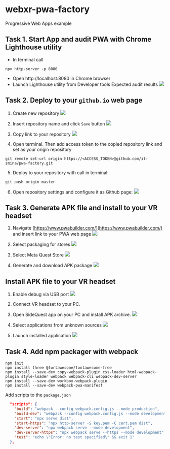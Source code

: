 # webxr-pwa-factory
Progressive Web Apps example

## Task 1. Start App and audit PWA with Chrome Lighthouse utility

- In terminal call
 ```shell
npx http-server -p 8080
```
- Open http://localhost:8080 in Chrome browser
- Launch Lighthouse utility from Developer tools
Expected audit results
  ![](info/lighthouse_audit_result.png)

## Task 2. Deploy to your `github.io` web page
1. Create new repository
![](info/git_new_repo_1.png)
2. Insert repository name and click `Save` button
![](info/git_new_repo_2.png)
3. Copy link to your repository
![](info/git_new_repo_3.png)

4. Open terminal. Then add access token to the copied repository link and set as your origin repository
```shell
git remote set-url origin https://<ACCESS_TOKEN>@github.com/it-zmina/pwa-factory.git
```

5. Deploy to your repository with call in terminal:
```shell
git push origin master
```
6. Open repository settings and configure it as Github page:
   ![](info/github.pages.png)

## Task 3. Generate APK file and install to your VR headset

1. Navigate [https://www.pwabuilder.com/](https://www.pwabuilder.com/) and insert link to your PWA web page
   ![](info/pwabuilder_intro.png)

2. Select packaging for stores
   ![](info/pwabuilder_select_1.png)

3. Select Meta Quest Store
   ![](info/pwabuilder_select_2.png)

4. Generate and download APK package
   ![](info/pwabuilder_packaging.png)
   
## Install APK file to your VR headset

1. Enable debug via USB port
   ![](info/com.oculus.shellenv-20230415-020943.jpg)
2. Connect VR headset to your PC.
3. Open SideQuest app on your PC and install APK archive.
  ![](info/sidequest.png)

4. Select applications from unknown sources
 ![](info/com.oculus.shellenv-20230415-023154.jpg)

5. Launch installed application
 ![](info/com.oculus.shellenv-20230415-023206.jpg)

## Task 4. Add npm packager with webpack

```shell
npm init
npm install three @fortawesome/fontawesome-free
npm install --save-dev copy-webpack-plugin css-loader html-webpack-plugin style-loader webpack webpack-cli webpack-dev-server
npm install --save-dev workbox-webpack-plugin
npm install --save-dev webpack-pwa-manifest
```

Add scripts to the `package.json`

```json lines
  "scripts": {
    "build": "webpack --config webpack.config.js --mode production",
    "build-dev": "webpack --config webpack.config.js --mode development",
    "start": "npx serve dist",
    "start-https": "npx http-server -S key.pem -C cert.pem dist",
    "dev-server": "npx webpack serve --mode development",
    "dev-server-https": "npx webpack serve --https --mode development",
    "test": "echo \"Error: no test specified\" && exit 1"
  },
```